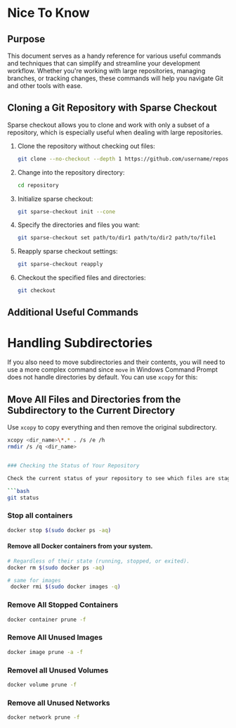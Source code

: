# Nice To Know

## Purpose

This document serves as a handy reference for various useful commands and techniques that can simplify and streamline your development workflow. Whether you're working with large repositories, managing branches, or tracking changes, these commands will help you navigate Git and other tools with ease.

## Cloning a Git Repository with Sparse Checkout

Sparse checkout allows you to clone and work with only a subset of a repository, which is especially useful when dealing with large repositories.

1. Clone the repository without checking out files:

   ```bash
   git clone --no-checkout --depth 1 https://github.com/username/repository.git
   ```

2. Change into the repository directory:

   ```bash
   cd repository
   ```

3. Initialize sparse checkout:

   ```bash
   git sparse-checkout init --cone
   ```

4. Specify the directories and files you want:

   ```bash
   git sparse-checkout set path/to/dir1 path/to/dir2 path/to/file1
   ```

5. Reapply sparse checkout settings:

   ```bash
   git sparse-checkout reapply
   ```

6. Checkout the specified files and directories:
   ```bash
   git checkout
   ```

## Additional Useful Commands

# Handling Subdirectories

If you also need to move subdirectories and their contents, you will need to use a more complex command since `move` in Windows Command Prompt does not handle directories by default. You can use `xcopy` for this:

## Move All Files and Directories from the Subdirectory to the Current Directory

Use `xcopy` to copy everything and then remove the original subdirectory.

````sh
xcopy <dir_name>\*.* . /s /e /h
rmdir /s /q <dir_name>


### Checking the Status of Your Repository

Check the current status of your repository to see which files are staged, unstaged, or untracked:

```bash
git status
````

### Stop all containers

```sh
docker stop $(sudo docker ps -aq)
```

#### Remove all Docker containers from your system.

```sh
# Regardless of their state (running, stopped, or exited).
docker rm $(sudo docker ps -aq)
```

```sh
# same for images
 docker rmi $(sudo docker images -q)
```

### Remove All Stopped Containers

```sh
docker container prune -f
```

### Remove All Unused Images

```sh
docker image prune -a -f
```

### Removel all Unused Volumes

```sh
docker volume prune -f
```

### Remove all Unused Networks

```sh
docker network prune -f
```
